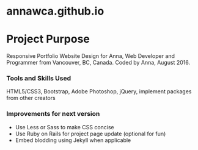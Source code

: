 # annawca.github.io

Project Purpose
=======
Responsive Portfolio Website Design for Anna, Web Developer and Programmer from Vancouver, BC, Canada. Coded by Anna, August 2016.

### Tools and Skills Used
HTML5/CSS3, Bootstrap, Adobe Photoshop, jQuery, implement packages from other creators

### Improvements for next version
* Use Less or Sass to make CSS concise
* Use Ruby on Rails for project page update (optional for fun)
* Embed blodding using Jekyll when applicable
